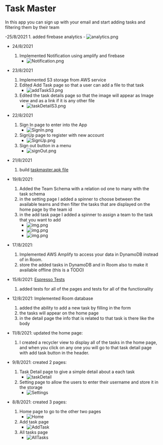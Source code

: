 # Task Master
In this app you can sign up with your email and start adding tasks and filtering them by their team

-25/8/2021
    1. added firebase analytics
        - ![analytics.png](screenshots/analytics.png)

- 24/8/2021
    1. Implemented Notification using amplify and firebase
        - ![Notification.png](screenshots/Notification.png)

- 23/8/2021
    1. Implemented S3 storage from AWS service
    2. Edited Add Task page so that a user can add a file to that task
       - ![addTaskS3.png](screenshots/addTaskS3.png)
    3. Edited the task details page so that the image will appear as Image view and as a link if it is any other file
       - ![taskDetailS3.png](screenshots/taskDetailS3.png)

- 22/8/2021
    1. Sign In page to enter into the App
        - ![SignIn.png](screenshots/SignIn.png)
    2. SignUp page to register with new account
        - ![SignUp.png](screenshots/SignUp.png)
    3. Sign out button in a menu
        - ![signOut.png](screenshots/signOut.png)
    

- 21/8/2021
    1. build [taskmaster.apk file](./taskmaster.apk)
- 19/8/2021:
    1. Added the Team Schema with a relation od one to many with the task schema
    2. in the setting page I added a spinner to choose between the available teams and then filter the tasks that are displayed on the home page by the team id
    3. in the add task page I added a spinner to assign a team to the task that you want to add
        - ![img.png](screenshots/homeTeam.png)
        - ![img.png](screenshots/addTaskTeam.png)
        - ![img.png](screenshots/settingsTeam.png)

- 17/8/2021: 
    1. Implemented AWS Amplify to access your data in DynamoDB instead of in Room.
    1. store the added tasks in DynamoDB and in Room also to make it available offline (this is a TODO)

- 15/8/2021: [Espresso Tests](app/src/androidTest/java/com/example/taskmaster)
    1. added tests for all of the pages and tests for all of the functionality

- 12/8/2021: Implemented Room database
    1. added the ability to add a new task by filling in the form
    1. the tasks will appear on the home page
    1. in the detail page the info that is related to that task is there like the body
    
- 11/8/2021: updated the home page:
    1. I created a recycler view to display all of the tasks in the home page, and when you click on any one you will go to that task detail page with add task button in the header.

- 9/8/2021: created 2 pages:
    1. Task Detail page to give a simple detail about a each task
        - ![taskDetail](screenshots/taskDetail.png)
    1. Setting page to allow the users to enter their username and store it in the storage
        - ![Settings](screenshots/Settings.png)
- 8/8/2021: created 3 pages:
    1. Home page to go to the other two pages
        - ![Home](screenshots/Home.png)
    2. Add task page
        - ![AddTask](screenshots/AddTaskPage.png)
    3. All tasks page
        - ![AllTasks](screenshots/AllTasksPage.png)
    
    
    
